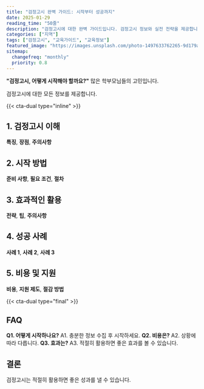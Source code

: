 ```yaml
---
title: "검정고시 완벽 가이드: 시작부터 성공까지"
date: 2025-01-29
reading_time: "50줄"
description: "검정고시에 대한 완벽 가이드입니다. 검정고시 정보와 실전 전략을 제공합니다."
categories: ["지역"]
tags: ["검정고시", "교육가이드", "교육정보"]
featured_image: "https://images.unsplash.com/photo-1497633762265-9d179a990aa6?auto=format&fit=crop&q=80"
sitemap:
  changefreq: "monthly"
  priority: 0.8
---
```


**"검정고시, 어떻게 시작해야 할까요?"** 많은 학부모님들의 고민입니다.

검정고시에 대한 모든 정보를 제공합니다.

{{< cta-dual type="inline" >}}

## 1. 검정고시 이해

**특징**, **장점**, **주의사항**

## 2. 시작 방법

**준비 사항**, **필요 조건**, **절차**

## 3. 효과적인 활용

**전략**, **팁**, **주의사항**

## 4. 성공 사례

**사례 1**, **사례 2**, **사례 3**

## 5. 비용 및 지원

**비용**, **지원 제도**, **절감 방법**

{{< cta-dual type="final" >}}

## FAQ

**Q1. 어떻게 시작하나요?** A1. 충분한 정보 수집 후 시작하세요.
**Q2. 비용은?** A2. 상황에 따라 다릅니다.
**Q3. 효과는?** A3. 적절히 활용하면 좋은 효과를 볼 수 있습니다.

## 결론

검정고시는 적절히 활용하면 좋은 성과를 낼 수 있습니다.
